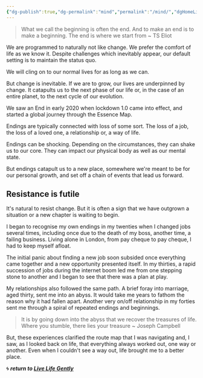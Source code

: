```yaml
---
{"dg-publish":true,"dg-permalink":"mind","permalink":"/mind/","dgHomeLink":true,"dgPassFrontmatter":false}
---
```



>What we call the beginning is often the end. And to make an end is to make a beginning. The end is where we start from ~ TS Eliot

We are programmed to naturally not like change. We prefer the comfort of life as we know it. Despite challenges which inevitably appear, our default setting is to maintain the status quo.

We will cling on to our normal lives for as long as we can.

But change is inevitable. If we are to grow, our lives are underpinned by change. It catapults us to the next phase of our life or, in the case of an entire planet, to the next cycle of our evolution.

We saw an End in early 2020 when lockdown 1.0 came into effect, and started a global journey through the Essence Map.

Endings are typically connected with loss of some sort. The loss of a job, the loss of a loved one, a relationship or, a way of life.
  
Endings can be shocking. Depending on the circumstances, they can shake us to our core. They can impact our physical body as well as our mental state.

But endings catapult us to a new place, somewhere we're meant to be for our personal growth, and set off a chain of events that lead us forward.

## Resistance is futile

It's natural to resist change. But it is often a sign that we have outgrown a situation or a new chapter is waiting to begin.

I began to recognise my own endings in my twenties when I changed jobs several times, including once due to the death of my boss, another time, a failing business. Living alone in London, from pay cheque to pay cheque, I had to keep myself afloat. 

The initial panic about finding a new job soon subsided once everything came together and a new opportunity presented itself. In my thirties, a rapid succession of jobs during the internet boom led me from one stepping stone to another and I began to see that there was a plan at play.

My relationships also followed the same path. A brief foray into marriage, aged thirty, sent me into an abyss. It would take me years to fathom the reason why it had fallen apart. Another very on/off relationship in my forties sent me through a spiral of repeated endings and beginnings.

> It is by going down into the abyss that we recover the treasures of life. Where you stumble, there lies your treasure ~ Joseph Campbell

But, these experiences clarified the route map that I was navigating and, I saw, as I looked back on life, that everything always worked out, one way or another. Even when I couldn't see a way out, life brought me to a better place. 

🌀 ***return to [Live Life Gently](https://livelifegently.co.uk/)***